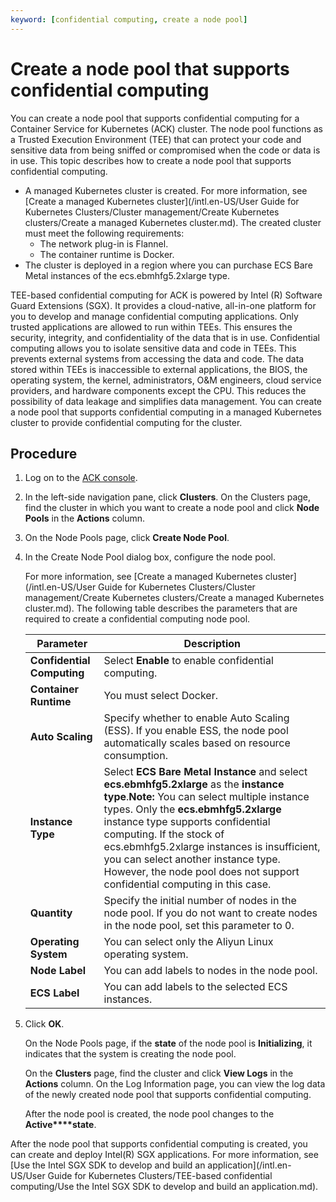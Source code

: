 ```yaml
---
keyword: [confidential computing, create a node pool]
---
```


# Create a node pool that supports confidential computing

You can create a node pool that supports confidential computing for a Container Service for Kubernetes \(ACK\) cluster. The node pool functions as a Trusted Execution Environment \(TEE\) that can protect your code and sensitive data from being sniffed or compromised when the code or data is in use. This topic describes how to create a node pool that supports confidential computing.

-   A managed Kubernetes cluster is created. For more information, see [Create a managed Kubernetes cluster](/intl.en-US/User Guide for Kubernetes Clusters/Cluster management/Create Kubernetes clusters/Create a managed Kubernetes cluster.md). The created cluster must meet the following requirements:
    -   The network plug-in is Flannel.
    -   The container runtime is Docker.
-   The cluster is deployed in a region where you can purchase ECS Bare Metal instances of the ecs.ebmhfg5.2xlarge type.

TEE-based confidential computing for ACK is powered by Intel \(R\) Software Guard Extensions \(SGX\). It provides a cloud-native, all-in-one platform for you to develop and manage confidential computing applications. Only trusted applications are allowed to run within TEEs. This ensures the security, integrity, and confidentiality of the data that is in use. Confidential computing allows you to isolate sensitive data and code in TEEs. This prevents external systems from accessing the data and code. The data stored within TEEs is inaccessible to external applications, the BIOS, the operating system, the kernel, administrators, O&M engineers, cloud service providers, and hardware components except the CPU. This reduces the possibility of data leakage and simplifies data management. You can create a node pool that supports confidential computing in a managed Kubernetes cluster to provide confidential computing for the cluster.

## Procedure

1.  Log on to the [ACK console](https://cs.console.aliyun.com).

2.  In the left-side navigation pane, click **Clusters**. On the Clusters page, find the cluster in which you want to create a node pool and click **Node Pools** in the **Actions** column.

3.  On the Node Pools page, click **Create Node Pool**.

4.  In the Create Node Pool dialog box, configure the node pool.

    For more information, see [Create a managed Kubernetes cluster](/intl.en-US/User Guide for Kubernetes Clusters/Cluster management/Create Kubernetes clusters/Create a managed Kubernetes cluster.md). The following table describes the parameters that are required to create a confidential computing node pool.

    |Parameter|Description|
    |---------|-----------|
    |**Confidential Computing**|Select **Enable** to enable confidential computing.|
    |**Container Runtime**|You must select Docker.|
    |**Auto Scaling**|Specify whether to enable Auto Scaling \(ESS\). If you enable ESS, the node pool automatically scales based on resource consumption.|
    |**Instance Type**|Select **ECS Bare Metal Instance** and select **ecs.ebmhfg5.2xlarge** as the **instance type**.**Note:** You can select multiple instance types. Only the **ecs.ebmhfg5.2xlarge** instance type supports confidential computing. If the stock of ecs.ebmhfg5.2xlarge instances is insufficient, you can select another instance type. However, the node pool does not support confidential computing in this case. |
    |**Quantity**|Specify the initial number of nodes in the node pool. If you do not want to create nodes in the node pool, set this parameter to 0.|
    |**Operating System**|You can select only the Aliyun Linux operating system.|
    |**Node Label**|You can add labels to nodes in the node pool.|
    |**ECS Label**|You can add labels to the selected ECS instances.|

5.  Click **OK**.

    On the Node Pools page, if the **state** of the node pool is **Initializing**, it indicates that the system is creating the node pool.

    On the **Clusters** page, find the cluster and click **View Logs** in the **Actions** column. On the Log Information page, you can view the log data of the newly created node pool that supports confidential computing.

    After the node pool is created, the node pool changes to the **Active****state**.


After the node pool that supports confidential computing is created, you can create and deploy Intel\(R\) SGX applications. For more information, see [Use the Intel SGX SDK to develop and build an application](/intl.en-US/User Guide for Kubernetes Clusters/TEE-based confidential computing/Use the Intel SGX SDK to develop and build an application.md).

